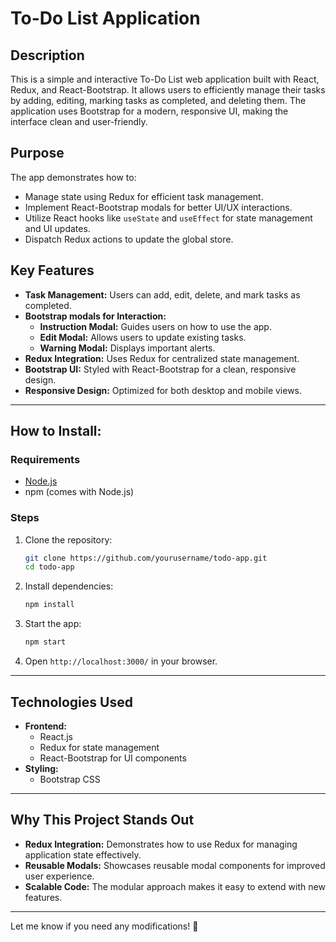 # To-Do List Application

## Description

This is a simple and interactive To-Do List web application built with React, Redux, and React-Bootstrap. It allows users to efficiently manage their tasks by adding, editing, marking tasks as completed, and deleting them. The application uses Bootstrap for a modern, responsive UI, making the interface clean and user-friendly.

## Purpose

The app demonstrates how to:

-   Manage state using Redux for efficient task management.
-   Implement React-Bootstrap modals for better UI/UX interactions.
-   Utilize React hooks like `useState` and `useEffect` for state management and UI updates.
-   Dispatch Redux actions to update the global store.

## Key Features

-   **Task Management:** Users can add, edit, delete, and mark tasks as completed.
-   **Bootstrap modals for Interaction:**
    -   **Instruction Modal:** Guides users on how to use the app.
    -   **Edit Modal:** Allows users to update existing tasks.
    -   **Warning Modal:** Displays important alerts.
-   **Redux Integration:** Uses Redux for centralized state management.
-   **Bootstrap UI:** Styled with React-Bootstrap for a clean, responsive design.
-   **Responsive Design:** Optimized for both desktop and mobile views.

---

## How to Install:

### Requirements

-   [Node.js](https://nodejs.org/)
-   npm (comes with Node.js)

### Steps

1. Clone the repository:
    ```bash
    git clone https://github.com/yourusername/todo-app.git
    cd todo-app
    ```
2. Install dependencies:
    ```bash
    npm install
    ```
3. Start the app:
    ```bash
    npm start
    ```
4. Open `http://localhost:3000/` in your browser.

---

## Technologies Used

-   **Frontend:**
    -   React.js
    -   Redux for state management
    -   React-Bootstrap for UI components
-   **Styling:**
    -   Bootstrap CSS

---

## Why This Project Stands Out

-   **Redux Integration:** Demonstrates how to use Redux for managing application state effectively.
-   **Reusable Modals:** Showcases reusable modal components for improved user experience.
-   **Scalable Code:** The modular approach makes it easy to extend with new features.

---

Let me know if you need any modifications! 🚀
